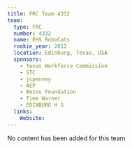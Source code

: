 ```yaml
---
title: FRC Team 4332
team:
  type: FRC
  number: 4332
  name: EHS RoboCats
  rookie_year: 2012
  location: Edinburg, Texas, USA
  sponsors:
    - Texas Workforce Commission
    - STC
    - jcpenney
    - AEP
    - Bezos Foundation
    - Time Warner
    - EDINBURG H S
  links:
    Website: 
---
```

No content has been added for this team